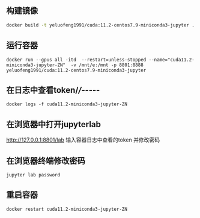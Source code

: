 ## 构建镜像
```bash
docker build -t yeluofeng1991/cuda:11.2-centos7.9-miniconda3-jupyter .
```

## 运行容器
```
docker run --gpus all -itd  --restart=unless-stopped --name="cuda11.2-miniconda3-jupyter-ZN"  -v /mnt/e:/mnt -p 8801:8888 yeluofeng1991/cuda:11.2-centos7.9-miniconda3-jupyter
```
## 在日志中查看token/*/--*---
```
docker logs -f cuda11.2-miniconda3-jupyter-ZN
```

## 在浏览器中打开jupyterlab 
http://127.0.0.1:8801/lab
输入容器日志中查看的token  并修改密码 

## 在浏览器终端修改密码
```
jupyter lab password
```
## 重启容器
```
docker restart cuda11.2-miniconda3-jupyter-ZN
```
